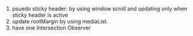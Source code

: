 1. psuedo sticky header: by using window scroll and updating only when sticky header is active
2. update rootMargin by using mediaList.
3. have one Intersection Observer

